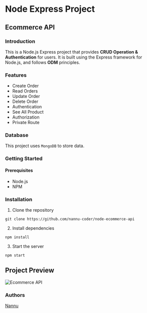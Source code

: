 # Node Express Project

## Ecommerce API

### Introduction

This is a Node.js Express project that provides **CRUD Operation & Authentication** for users. It is built using the Express framework for Node.js, and follows **ODM** principles.

### Features

- Create Order
- Read Orders
- Update Order
- Delete Order
- Authentication
- See All Product
- Authorization
- Private Route

### Database

This project uses `MongoDB` to store data.

### Getting Started

#### Prerequisites

- Node.js
- NPM

### Installation

1. Clone the repository

```
git clone https://github.com/nannu-coder/node-ecommerce-api
```

2. Install dependencies

```
npm install
```

3. Start the server

```
npm start
```

## Project Preview

![Ecommerce API](https://i.postimg.cc/PxNYQbDY/ecommerce-big.png)

### Authors

[Nannu](https://github.com/nannu-coder)
